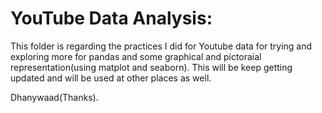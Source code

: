 # YouTube Data Analysis: 

This folder is regarding the practices I did for Youtube data for trying and exploring more for pandas and some graphical and pictoraial representation(using matplot and seaborn).
This will be keep getting updated and will be used at other places as well.

Dhanywaad(Thanks). 
